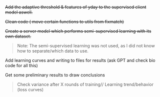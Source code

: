 
~~Add the adaptive threshold & features of yday to the supervised client model aswell.~~

~~Clean code ( move certain functions to utils from fixmatch)~~

~~Create a server model which performs semi-supervised learning with its own dataset.~~
> Note: The semi-supervised learning was not used, as I did not know how to separate/which data to use.

Add learning curves and writing to files for results (ask GPT and check bio code for all this)

Get some preliminary results to draw conclusions
> Check variance after X rounds of training// Learning trend/behavior (loss curves)